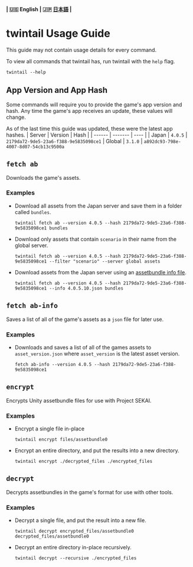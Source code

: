 **| :us: English | :jp: [日本語](./jp.md) |**
# twintail Usage Guide
This guide may not contain usage details for every command.

To view all commands that twintail has, run twintail with the ``help`` flag.
```
twintail --help
```

## App Version and App Hash
Some commands will require you to provide the game's app version and hash.
Any time the game's app receives an update, these values will change.

As of the last time this guide was updated, these were the latest app hashes.
| Server | Version | Hash |
| ------ | ------- | ---- |
| Japan  | ``4.0.5`` | ``2179da72-9de5-23a6-f388-9e5835098ce1``
| Global | ``3.1.0`` | ``a892dc93-798e-4007-8d07-54cb13c9500a``

## ``fetch ab``
Downloads the game's assets.

### Examples
- Download all assets from the Japan server and save them in a folder called ``bundles``.
  ```
  twintail fetch ab --version 4.0.5 --hash 2179da72-9de5-23a6-f388-9e5835098ce1 bundles
  ```
- Download only assets that contain ``scenario`` in their name from the global server.
  ```
  twintail fetch ab --version 4.0.5 --hash 2179da72-9de5-23a6-f388-9e5835098ce1 --filter "scenario" --server global assets
  ```
- Download assets from the Japan server using an [assetbundle info file](#fetch-ab-info).
  ```
  twintail fetch ab --version 4.0.5 --hash 2179da72-9de5-23a6-f388-9e5835098ce1 --info 4.0.5.10.json bundles
  ```

## ``fetch ab-info``
Saves a list of all of the game's assets as a ``json`` file for later use.

### Examples
- Downloads and saves a list of all of the games assets to ``asset_version.json`` where ``asset_version`` is the latest asset version.
  ```
  fetch ab-info --version 4.0.5 --hash 2179da72-9de5-23a6-f388-9e5835098ce1
  ```

## ``encrypt``
Encrypts Unity assetbundle files for use with Project SEKAI.

### Examples
- Encrypt a single file in-place
  ```
  twintail encrypt files/assetbundle0
  ```
- Encrypt an entire directory, and put the results into a new directory.
  ```
  twintail encrypt ./decrypted_files ./encrypted_files
  ```

## ``decrypt``
Decrypts assetbundles in the game's format for use with other tools.

### Examples
- Decrypt a single file, and put the result into a new file.
  ```
  twintail decrypt encrypted_files/assetbundle0 decrypted_files/assetbundle0
  ```
- Decrypt an entire directory in-place recursively.
  ```
  twintail decrypt --recursive ./encrypted_files
  ```